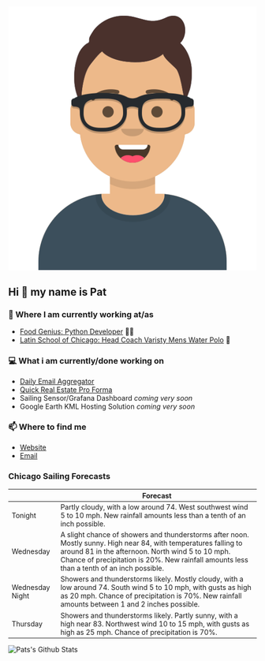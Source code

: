 [![Social banner for p-j-falconer](https://raw.githubusercontent.com/P-J-FALCONER/P-J-FALCONER/master/assets/avataaars.svg)](https://patfalconer.com/)
## Hi :wave: my name is Pat

### 💼 Where I am currently working at/as
- [Food Genius: Python Developer](https://getfoodgenius.com/) 🍔🐍
- [Latin School of Chicago: Head Coach Varisty Mens Water Polo](https://www.latinschool.org/) 🤽


### 💻 What i am currently/done working on
 - [Daily Email Aggregator](https://github.com/P-J-FALCONER/dott_daily_mail)
 - [Quick Real Estate Pro Forma](https://github.com/P-J-FALCONER/henry)
 - Sailing Sensor/Grafana Dashboard *coming very soon*
 - Google Earth KML Hosting Solution *coming very soon*

### 📫 Where to find me
 - [Website](https://patfalconer.com/)
 - [Email](mailto:patrick.j.falconer@gmail.com)


### Chicago Sailing Forecasts
|   | Forecast  |
|---|---|
| Tonight | Partly cloudy, with a low around 74. West southwest wind 5 to 10 mph. New rainfall amounts less than a tenth of an inch possible. |
| Wednesday | A slight chance of showers and thunderstorms after noon. Mostly sunny. High near 84, with temperatures falling to around 81 in the afternoon. North wind 5 to 10 mph. Chance of precipitation is 20%. New rainfall amounts less than a tenth of an inch possible. |
| Wednesday Night | Showers and thunderstorms likely. Mostly cloudy, with a low around 74. South wind 5 to 10 mph, with gusts as high as 20 mph. Chance of precipitation is 70%. New rainfall amounts between 1 and 2 inches possible. |
| Thursday | Showers and thunderstorms likely. Partly sunny, with a high near 83. Northwest wind 10 to 15 mph, with gusts as high as 25 mph. Chance of precipitation is 70%. |

![Pats's Github Stats](https://github-readme-stats.vercel.app/api?username=p-j-falconer&show_icons=true&theme=radical)
